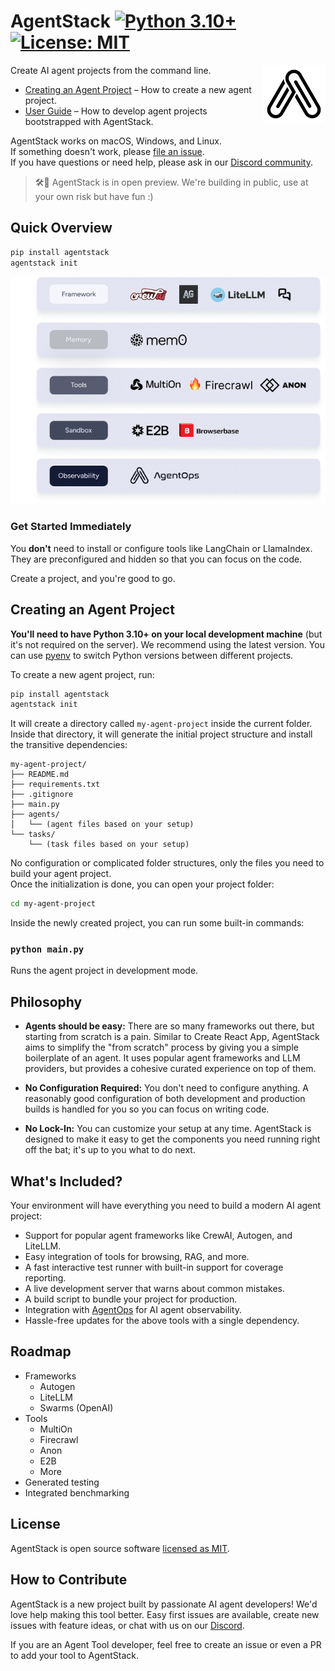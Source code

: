 # AgentStack [![Python 3.10+](https://img.shields.io/badge/python-3.10+-blue.svg)](https://www.python.org/downloads/release/python-3100/) [![License: MIT](https://img.shields.io/badge/License-MIT-yellow.svg)](https://opensource.org/licenses/MIT)

<img alt="Logo" align="right" src="https://raw.githubusercontent.com/agentops-ai/agentstack/main/logo.svg" width="20%" />

Create AI agent projects from the command line.

- [Creating an Agent Project](#creating-an-agent-project) – How to create a new agent project.
- [User Guide](https://docs.agentops.ai) – How to develop agent projects bootstrapped with AgentStack.

AgentStack works on macOS, Windows, and Linux.<br>
If something doesn't work, please [file an issue](https://github.com/agentops-ai/agentops/issues/new).<br>
If you have questions or need help, please ask in our [Discord community](https://discord.gg/a4VQ23Aps5).

> 🛠️🚨 AgentStack is in open preview. We're building in public, use at your own risk but have fun :)

## Quick Overview

```sh
pip install agentstack
agentstack init
```


<p align='center'>
<img src='https://raw.githubusercontent.com/agentops-ai/agentstack/main/stack.png' width='600' alt='agentstack init'>
</p>

### Get Started Immediately

You **don't** need to install or configure tools like LangChain or LlamaIndex.<br>
They are preconfigured and hidden so that you can focus on the code.

Create a project, and you're good to go.

## Creating an Agent Project

**You'll need to have Python 3.10+ on your local development machine** (but it's not required on the server). We recommend using the latest version. You can use [pyenv](https://github.com/pyenv/pyenv) to switch Python versions between different projects.

To create a new agent project, run:

```sh
pip install agentstack
agentstack init
```

It will create a directory called `my-agent-project` inside the current folder.<br>
Inside that directory, it will generate the initial project structure and install the transitive dependencies:

```
my-agent-project/
├── README.md
├── requirements.txt
├── .gitignore
├── main.py
├── agents/
│   └── (agent files based on your setup)
└── tasks/
    └── (task files based on your setup)
```

No configuration or complicated folder structures, only the files you need to build your agent project.<br>
Once the initialization is done, you can open your project folder:

```sh
cd my-agent-project
```

Inside the newly created project, you can run some built-in commands:

### `python main.py`

Runs the agent project in development mode.<br>

## Philosophy

- **Agents should be easy:** There are so many frameworks out there, but starting from scratch is a pain. Similar to Create React App, AgentStack aims to simplify the "from scratch" process by giving you a simple boilerplate of an agent. It uses popular agent frameworks and LLM providers, but provides a cohesive curated experience on top of them.

- **No Configuration Required:** You don't need to configure anything. A reasonably good configuration of both development and production builds is handled for you so you can focus on writing code.

- **No Lock-In:** You can customize your setup at any time. AgentStack is designed to make it easy to get the components you need running right off the bat; it's up to you what to do next.

## What's Included?

Your environment will have everything you need to build a modern AI agent project:

- Support for popular agent frameworks like CrewAI, Autogen, and LiteLLM.
- Easy integration of tools for browsing, RAG, and more.
- A fast interactive test runner with built-in support for coverage reporting.
- A live development server that warns about common mistakes.
- A build script to bundle your project for production.
- Integration with [AgentOps](https://agentops.ai) for AI agent observability.
- Hassle-free updates for the above tools with a single dependency.

## Roadmap
* Frameworks
  * Autogen
  * LiteLLM
  * Swarms (OpenAI)
* Tools
  * MultiOn
  * Firecrawl
  * Anon
  * E2B
  * More
* Generated testing
* Integrated benchmarking

## License

AgentStack is open source software [licensed as MIT](LICENSE).

## How to Contribute

AgentStack is a new project built by passionate AI agent developers! We'd love help making this tool better. Easy first issues are available, create new issues with feature ideas, or chat with us on our [Discord](https://discord.gg/ahqWRGquEV).

If you are an Agent Tool developer, feel free to create an issue or even a PR to add your tool to AgentStack. 